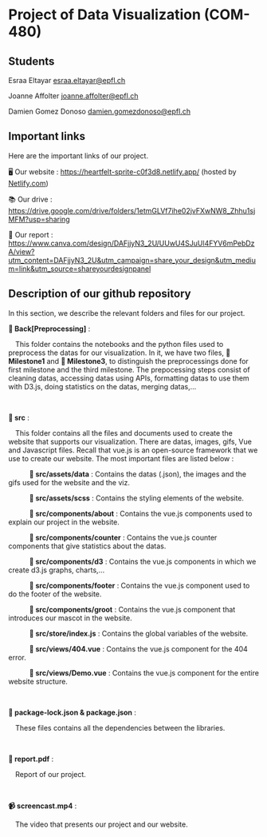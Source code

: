# Project of Data Visualization (COM-480)

## Students

Esraa Eltayar esraa.eltayar@epfl.ch

Joanne Affolter joanne.affolter@epfl.ch

Damien Gomez Donoso damien.gomezdonoso@epfl.ch

## Important links
Here are the important links of our project.

🖥️ Our website : https://heartfelt-sprite-c0f3d8.netlify.app/ (hosted by [Netlify.com](https://www.netlify.com/)) 

📚 Our drive   : https://drive.google.com/drive/folders/1etmGLVf7ihe02jvFXwNW8_Zhhu1sjMFM?usp=sharing

📖 Our report : https://www.canva.com/design/DAFjjyN3_2U/UUwU4SJuUl4FYV6mPebDzA/view?utm_content=DAFjjyN3_2U&utm_campaign=share_your_design&utm_medium=link&utm_source=shareyourdesignpanel



## Description of our github repository

In this section, we describe the relevant folders and files for our project.
<br>

**📁 Back[Preprocessing]** : 

&emsp;This folder contains the notebooks and the python files used to preprocess the datas for our visualization. In it, we have two files, **📁 Milestone1** and **📁 Milestone3**, to distinguish the preprocessings done for first milestone and the third milestone. The prepocessing steps consist of cleaning datas, accessing datas using APIs, formatting datas to use them with D3.js, doing statistics on the datas, merging datas,... 

<br>

**📁 src** : 

&emsp;This folder contains all the files and documents used to create the website that supports our visualization. There are datas, images, gifs, Vue and Javascript files. Recall that vue.js is an open-source framework that we use to create our website. The most important files are listed below :

&emsp;&emsp;&emsp;**📁 src/assets/data** : Contains the datas (.json), the images and the gifs used for the website and the viz.

&emsp;&emsp;&emsp;**📁 src/assets/scss** : Contains the styling elements of the website.

&emsp;&emsp;&emsp;**📁 src/components/about** : Contains the vue.js components used to explain our project in the website.

&emsp;&emsp;&emsp;**📁 src/components/counter** : Contains the vue.js counter components that give statistics about the datas.

&emsp;&emsp;&emsp;**📁 src/components/d3** : Contains the vue.js components in which we create d3.js graphs, charts,...

&emsp;&emsp;&emsp;**📁 src/components/footer** : Contains the vue.js component used to do the footer of the website.

&emsp;&emsp;&emsp;**📁 src/components/groot** : Contains the vue.js component that introduces our mascot in the website.

&emsp;&emsp;&emsp;**📁 src/store/index.js** : Contains the global variables of the website.

&emsp;&emsp;&emsp;**📁 src/views/404.vue** : Contains the vue.js component for the 404 error.

&emsp;&emsp;&emsp;**📁 src/views/Demo.vue** : Contains the vue.js component for the entire website structure.

<br>

**📘 package-lock.json & package.json** :

&emsp;These files contains all the dependencies between the libraries.

<br>

**📙 report.pdf** :

&emsp;Report of our project.
  
<br>

**📹 screencast.mp4** :

&emsp;The video that presents our project and our website.


